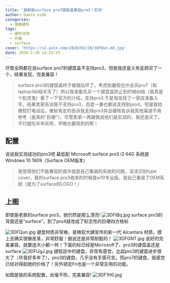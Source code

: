 ```yaml
---
title: '最新版surface pro7键盘盖兼容pro3！实测'
author: Gaein nidb
categories:
  - 电脑硬件
tags:
  - 硬件评测
  - 开箱
  - surface
cover: 'https://s2.ax1x.com/2020/02/28/3DFQun.md.jpg'
date: 2020-2-28 14:23:25
---
```

尽管全网都在说surface pro7的键盘盖不支持pro3，但是我还是义务反顾买了一个，结果发现，完美兼容！
<!-- more -->
> surface pro3的键盘盖终于被我玩坏了，考虑到暑假也许会买pro7（和laptop3纠结半天了）所以我准备先买一个键盘盖防止到时候纠结（我真是个机灵鬼）看了一下官方的介绍，支持pro3.于是淘宝找了一家店准备入手，结果卖家告诉我不支持pro3，百度一番也都说支持到pro4。但是我给微软打电话后，微软肯定的告诉我支持pro3并且硬核告诉我其他渠道不用参考（是真的“巨硬”）。尽管卖家一再跟我说他们是实测的，我还是买了，不行就吃半年灰呗，早晚也要用到的啊！

## 配置
说说我实测成功的pro3吧
最低配
Microsoft surface pro3 i3 64G
系统是Windows 10 1909（Surface OEM版本）
> 我觉得他们不能兼容的或许就是自己重装的系统的问题，没法识别type cover。我的surface pro3收来的时候是w10专业版，我自己重装了OEM系统（就为了surface的LOGO！）

## 上图
即使是老款的surface pro3，她仍然是那么漂亮!
![3DFlBq.jpg](https://s2.ax1x.com/2020/02/28/3DFlBq.md.jpg)
surface pro3的背面还是“surface”，到了pro4就改成了标志性的巨硬四方格标

![3DFQun.jpg](https://s2.ax1x.com/2020/02/28/3DFQun.md.jpg)
键盘材质非常棒，是微软大肆宣传的新一代 Alcantara 材质，摸上去确实很像皮革，非常舒服！据说还是非常耐脏的！
![3DFGNT.jpg](https://s2.ax1x.com/2020/02/28/3DFGNT.md.jpg)
说好的完美兼容，就要连大小都一样！下面的标已经是Microsoft了，pro3的键盘盖还是surface
![3DFUgJ.jpg](https://s2.ax1x.com/2020/02/28/3DFUgJ.md.jpg)
键程适中的键盘，非常有感觉，比起pro3的键盘进步很大了（毕竟好多年了），pro3的键盘，几乎没有手感可言。而pro7的键盘，我感觉已经对得起她的价格了！另外锁定Fn也是一个非常实用的功能。

如图是我的系统配置，丝毫不吹，完美兼容!
![3DF1H0.jpg](https://s2.ax1x.com/2020/02/28/3DF1H0.md.jpg)
